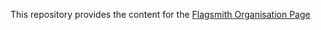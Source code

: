 This repository provides the content for the [Flagsmith Organisation Page](https://github.com/Flagsmith)